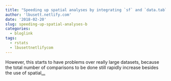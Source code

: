 ```yaml
---
title: "Speeding up spatial analyses by integrating `sf` and `data.table`"
author: 'lbusett.netlify.com'
date: '2018-02-20'
slug: speeding-up-spatial-analyses-b
categories:
  - bloglink
tags:
  - rstats
  - lbusettnetlifycom
---
```


However, this starts to have problems over really large datasets, because the total number of comparisons to be done still rapidly increase besides the use of spatial[... <i class="fas fa-external-link-alt"></i>](https://lbusett.netlify.com/post/speeding-up-spatial-analyses-by-integrating-sf-and-data-table-a-test-case/)


